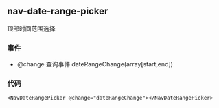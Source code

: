 ## nav-date-range-picker

顶部时间范围选择



### 事件

- @change  查询事件 dateRangeChange(array[start,end])

### 代码

```vue
<NavDateRangePicker @change="dateRangeChange"></NavDateRangePicker>
```

